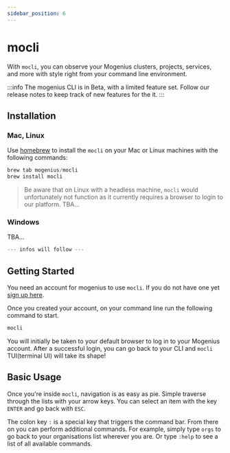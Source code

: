 ```yaml
---
sidebar_position: 6
---
```


# mocli

With `mocli`, you can observe your Mogenius clusters, projects, services, and more with style right from your command line environment.


:::info
The mogenius CLI is in Beta, with a limited feature set. Follow our release notes to keep track of new features for the it.
:::

## Installation

### Mac, Linux

Use [homebrew](https://brew.sh) to install the `mocli` on your Mac or Linux machines with the following commands:

```jsx
brew tab mogenius/mocli
brew install mocli
```

> Be aware that on Linux with a headless machine, `mocli` would unfortunately not function as it currently requires a browser to login to our platform. TBA...

### Windows

TBA...

```jsx
--- infos will follow ---
```

## Getting Started

You need an account for mogenius to use `mocli`. If you do not have one yet [sign up here](https://app.mogenius.com).

Once you created your account, on your command line run the following command to start.

```jsx
mocli
```

You will initially be taken to your default browser to log in to your Mogenius account. After a successful login, you can go back to your CLI and `mocli` TUI(terminal UI) will take its shape!

## Basic Usage

Once you're inside `mocli`, navigation is as easy as pie. Simple traverse through the lists with your arrow keys. You can select an item with the key `ENTER` and go back with `ESC`.

The colon key `:` is a special key that triggers the command bar. From there on you can perform additional commands. For example, simply type `orgs` to go back to your organisations list wherever you are. Or type `:help` to see a list of all available commands.
